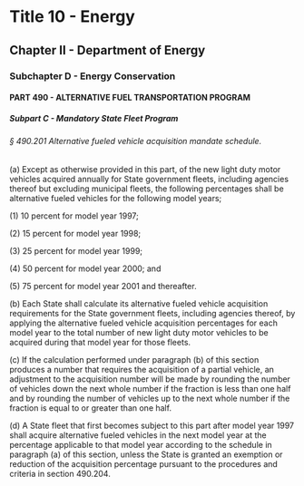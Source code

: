
# Title 10 - Energy
## Chapter II - Department of Energy
### Subchapter D - Energy Conservation
#### PART 490 - ALTERNATIVE FUEL TRANSPORTATION PROGRAM
##### Subpart C - Mandatory State Fleet Program
###### § 490.201 Alternative fueled vehicle acquisition mandate schedule.

(a) Except as otherwise provided in this part, of the new light duty motor vehicles acquired annually for State government fleets, including agencies thereof but excluding municipal fleets, the following percentages shall be alternative fueled vehicles for the following model years;

(1) 10 percent for model year 1997;

(2) 15 percent for model year 1998;

(3) 25 percent for model year 1999;

(4) 50 percent for model year 2000; and

(5) 75 percent for model year 2001 and thereafter.

(b) Each State shall calculate its alternative fueled vehicle acquisition requirements for the State government fleets, including agencies thereof, by applying the alternative fueled vehicle acquisition percentages for each model year to the total number of new light duty motor vehicles to be acquired during that model year for those fleets.

(c) If the calculation performed under paragraph (b) of this section produces a number that requires the acquisition of a partial vehicle, an adjustment to the acquisition number will be made by rounding the number of vehicles down the next whole number if the fraction is less than one half and by rounding the number of vehicles up to the next whole number if the fraction is equal to or greater than one half.

(d) A State fleet that first becomes subject to this part after model year 1997 shall acquire alternative fueled vehicles in the next model year at the percentage applicable to that model year according to the schedule in paragraph (a) of this section, unless the State is granted an exemption or reduction of the acquisition percentage pursuant to the procedures and criteria in section 490.204.
